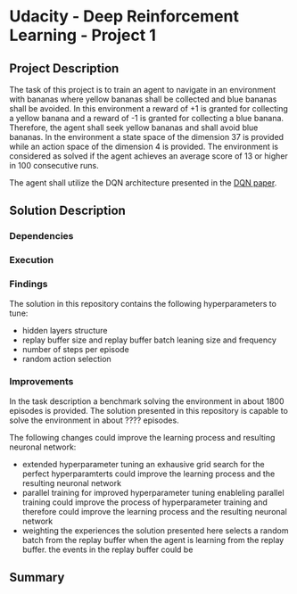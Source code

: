 # Udacity - Deep Reinforcement Learning - Project 1

## Project Description

The task of this project is to train an agent to navigate in an environment with bananas where yellow bananas shall be collected and blue bananas shall be avoided.
In this environment a reward of +1 is granted for collecting a yellow banana and a reward of -1 is granted for collecting a blue banana.
Therefore, the agent shall seek yellow bananas and shall avoid blue bananas.
In the environment a state space of the dimension 37 is provided while an action space of the dimension 4 is provided.
The environment is considered as solved if the agent achieves an average score of 13 or higher in 100 consecutive runs.

The agent shall utilize the DQN architecture presented in the [DQN paper](https://storage.googleapis.com/deepmind-media/dqn/DQNNaturePaper.pdf).

## Solution Description



### Dependencies

### Execution

### Findings


The solution in this repository contains the following hyperparameters to tune:
- hidden layers structure
- replay buffer size and replay buffer batch leaning size and frequency
- number of steps per episode
- random action selection

### Improvements
In the task description a benchmark solving the environment in about 1800 episodes is provided.
The solution presented in this repository is capable to solve the environment in about ???? episodes.

The following changes could improve the learning process and resulting neuronal network:
- extended hyperparameter tuning
  an exhausive grid search for the perfect hyperparamterts could improve the learning process and the resulting neuronal network
- parallel training for improved hyperparameter tuning
  enableling parallel training could improve the process of hyperparameter training and therefore could improve the learning process and the resulting neuronal network
- weighting the experiences
  the solution presented here selects a random batch from the replay buffer when the agent is learning from the replay buffer.
  the events in the replay buffer could be 

## Summary
